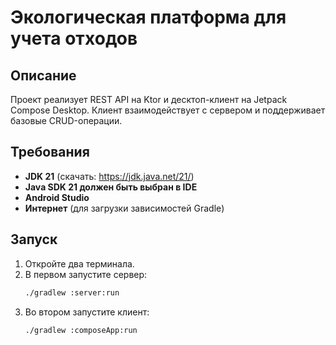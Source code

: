 # Экологическая платформа для учета отходов

## Описание

Проект реализует REST API на Ktor и десктоп-клиент на Jetpack Compose Desktop. Клиент взаимодействует с сервером и поддерживает базовые CRUD-операции.

## Требования

- **JDK 21** (скачать: https://jdk.java.net/21/)
- **Java SDK 21 должен быть выбран в IDE**
- **Android Studio**
- **Интернет** (для загрузки зависимостей Gradle)

## Запуск
1. Откройте два терминала.
2. В первом запустите сервер:
   ```bash
   ./gradlew :server:run
3. Во втором запустите клиент:
   ```bash
   ./gradlew :composeApp:run

